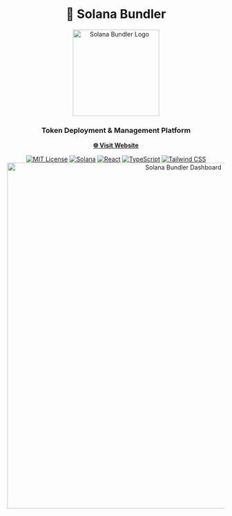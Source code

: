 <div align="center">
  
  # 🚀 Solana Bundler
  
  <img src="https://i.ibb.co/CsWWY7R9/assets-task-01k0c49kr7ffq8xtjcv0308tez-1752754085-img-1.png" alt="Solana Bundler Logo" width="200"/>

  ### Token Deployment & Management Platform
  
  **[🌐 Visit Website](https://www.bundlerbot.fun/)**

  [![MIT License](https://img.shields.io/badge/License-MIT-green.svg)](https://choosealicense.com/licenses/mit/)
  [![Solana](https://img.shields.io/badge/Solana-v1.14-blueviolet)](https://solana.com/)
  [![React](https://img.shields.io/badge/React-v18.0-blue)](https://reactjs.org/)
  [![TypeScript](https://img.shields.io/badge/TypeScript-v4.9-blue)](https://www.typescriptlang.org/)
  [![Tailwind CSS](https://img.shields.io/badge/Tailwind-v3.3-38bdf8)](https://tailwindcss.com/)
  <img src="https://github.com/user-attachments/assets/29971d32-777f-4819-85af-e8dc7f5cd651" alt="Solana Bundler Dashboard" width="800"/>

  
</div>

 
